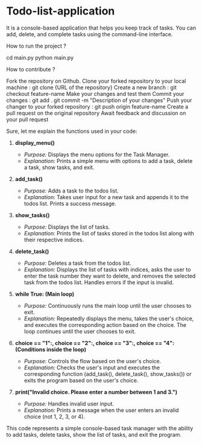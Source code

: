 # Todo-list-application
It is a console-based application that helps you keep track of tasks. You can add, delete, and complete tasks using the command-line interface.


How to run the project ?

cd main.py
python main.py


How to contribute ?

Fork the repository on Github.
Clone your forked repository to your local machine : git clone {URL of the repository}
Create a new branch : git checkout feature-name
Make your changes and test them
Commit your changes : git add .
git commit -m "Description of your changes"
Push your changer to your forked repository : git push origin feature-name
Create a pull request on the original repository
Await feedback and discussion on your pull request

Sure, let me explain the functions used in your code:

1. **display_menu()**
   - *Purpose:* Displays the menu options for the Task Manager.
   - *Explanation:* Prints a simple menu with options to add a task, delete a task, show tasks, and exit.

2. **add_task()**
   - *Purpose:* Adds a task to the todos list.
   - *Explanation:* Takes user input for a new task and appends it to the todos list. Prints a success message.

3. **show_tasks()**
   - *Purpose:* Displays the list of tasks.
   - *Explanation:* Prints the list of tasks stored in the todos list along with their respective indices.

4. **delete_task()**
   - *Purpose:* Deletes a task from the todos list.
   - *Explanation:* Displays the list of tasks with indices, asks the user to enter the task number they want to delete, and removes the selected task from the todos list. Handles errors if the input is invalid.

5. **while True: (Main loop)**
   - *Purpose:* Continuously runs the main loop until the user chooses to exit.
   - *Explanation:* Repeatedly displays the menu, takes the user's choice, and executes the corresponding action based on the choice. The loop continues until the user chooses to exit.

6. **choice == "1":, choice == "2":, choice == "3":, choice == "4": (Conditions inside the loop)**
   - *Purpose:* Controls the flow based on the user's choice.
   - *Explanation:* Checks the user's input and executes the corresponding function (add_task(), delete_task(), show_tasks()) or exits the program based on the user's choice.

7. **print("Invalid choice. Please enter a number between 1 and 3.")**
   - *Purpose:* Handles invalid user input.
   - *Explanation:* Prints a message when the user enters an invalid choice (not 1, 2, 3, or 4).

This code represents a simple console-based task manager with the ability to add tasks, delete tasks, show the list of tasks, and exit the program.

